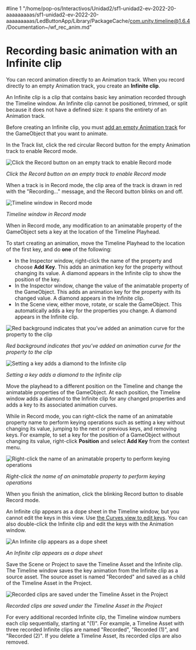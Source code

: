 #line 1 "/home/pop-os/Interactivos/Unidad2/sf1-unidad2-ev-2022-20-aaaaaaaaas/sf1-unidad2-ev-2022-20-aaaaaaaaas/LedButtonApp/Library/PackageCache/com.unity.timeline@1.6.4/Documentation~/wf_rec_anim.md"
# Recording basic animation with an Infinite clip

You can record animation directly to an Animation track. When you record directly to an empty Animation track, you create an **Infinite clip**.

An Infinite clip is a clip that contains basic key animation recorded through the Timeline window. An Infinite clip cannot be positioned, trimmed, or split because it does not have a defined size: it spans the entirety of an Animation track.

Before creating an Infinite clip, you must [add an empty Animation track](trk_add.md) for the GameObject that you want to animate.

In the Track list, click the red circular Record button for the empty Animation track to enable Record mode.

![Click the Record button on an empty track to enable Record mode](images/timeline_workflow_record_button.png)

_Click the Record button on an empty track to enable Record mode_

When a track is in Record mode, the clip area of the track is drawn in red with the "Recording..." message, and the Record button blinks on and off.

![Timeline window in Record mode](images/timeline_workflow_recording.png)

_Timeline window in Record mode_

When in Record mode, any modification to an animatable property of the GameObject sets a key at the location of the Timeline Playhead.

To start creating an animation, move the Timeline Playhead to the location of the first key, and do **one** of the following:

* In the Inspector window, right-click the name of the property and choose **Add Key**. This adds an animation key for the property without changing its value. A diamond appears in the Infinite clip to show the position of the key.
* In the Inspector window, change the value of the animatable property of the GameObject. This adds an animation key for the property with its changed value. A diamond appears in the Infinite clip.
* In the Scene view, either move, rotate, or scale the GameObject. This automatically adds a key for the properties you change. A diamond appears in the Infinite clip.

![Red background indicates that you’ve added an animation curve for the property to the clip](images/timeline_property_red.png)

_Red background indicates that you’ve added an animation curve for the property to the clip_

![Setting a key adds a diamond to the Infinite clip](images/timeline_workflow_recording_diamonds.png)

_Setting a key adds a diamond to the Infinite clip_

Move the playhead to a different position on the Timeline and change the animatable properties of the GameObject. At each position, the Timeline window adds a diamond to the Infinite clip for any changed properties and adds a key to its associated animation curves.

While in Record mode, you can right-click the name of an animatable property name to perform keying operations such as setting a key without changing its value, jumping to the next or previous keys, and removing keys. For example, to set a key for the position of a GameObject without changing its value, right-click **Position** and select **Add Key** from the context menu.

![Right-click the name of an animatable property to perform keying operations](images/timeline_workflow_keyframing_menu.png)

_Right-click the name of an animatable property to perform keying operations_

When you finish the animation, click the blinking Record button to disable Record mode.

An Infinite clip appears as a dope sheet in the Timeline window, but you cannot edit the keys in this view. Use [the Curves view to edit keys](crv_keys_edit.md). You can also double-click the Infinite clip and edit the keys with the Animation window.

![An Infinite clip appears as a dope sheet](images/timeline_workflow_dopesheet.png)

_An Infinite clip appears as a dope sheet_

Save the Scene or Project to save the Timeline Asset and the Infinite clip. The Timeline window saves the key animation from the Infinite clip as a source asset. The source asset is named "Recorded" and saved as a child of the Timeline Asset in the Project.

![Recorded clips are saved under the Timeline Asset in the Project](images/timeline_workflow_clip_in_project.png)

_Recorded clips are saved under the Timeline Asset in the Project_

For every additional recorded Infinite clip, the Timeline window numbers each clip sequentially, starting at "(1)". For example, a Timeline Asset with three recorded Infinite clips are named "Recorded", "Recorded (1)", and "Recorded (2)". If you delete a Timeline Asset, its recorded clips are also removed.
